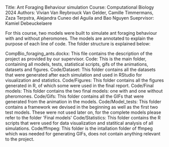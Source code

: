 Title: Ant Foraging Behaviour simulation
Course: Computational Biology 2024
Authors: Vivian Van Reybrouck Van Gelder, Camille Timmermans, Zaza Terpstra, Alejandra Cuneo del Aguila and Bao Nguyen
Sueprvisor: Kamiel Debeuckelaere

For this course, two models were built to simulate ant foraging behaviour with and without pheromones. The models are annotated to explain the purpose of each line of code.
The folder structure is explained below:

CompBio_foraging_ants.dockx: This file contains the description of the project as provided by our supervisor.
Code: This is the main folder, containing all models, tests, statistical scripts, gifs of the animations, datasets and figures.
Code/Dataset: This folder contains all the datasets that were generated after each simulation and used in RStudio for visualization and statistics.
Code/Figures: This folder contains all the figures generated in R, of which some were used in the final report.
Code/Final models: This folder contains the two final models: one with and one without pheromones.
Code/Gifs: This folder contains all the GIFs that were generated from the animation in the models.
Code/Model_tests: This folder contains a framework we devised in the beginning as well as the first two test models. These were not used later on, for the complete models please refer to the folder 'Final models'
Code/Statistics: This folder contains the R scripts that were used for data visualization and statitical analysis of all simulations.
Code/ffmpeg: This folder is the intallation folder of ffmpeg which was needed for generating GIFs, does not contain anything relevant to the project.
